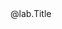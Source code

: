 <style>
.box {
  display: Inline-block;  
  text-align: center;
  padding: 15px;
  background-color: #21AC96;
  border-radius: 10px;
  align-items: Center;
  display: flex;
  justify-content: center;
}
</style>

<center>
@lab.Title
</center>